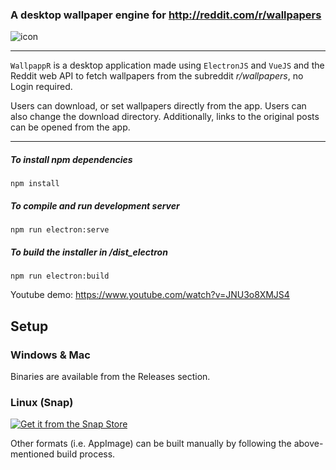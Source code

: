 ### A desktop wallpaper engine for http://reddit.com/r/wallpapers 

![icon](./build/icons/icon.ico)

---
`WallpappR` is a desktop application made using `ElectronJS` and `VueJS` and the Reddit web API to fetch 
wallpapers from the subreddit *r/wallpapers*, no Login required.

Users can download, or set wallpapers directly from the app. 
Users can also change the download directory.
Additionally, links to the original posts can be opened from the app.

---
##### To install npm dependencies
```
npm install
```

##### To compile and run development server

```
npm run electron:serve 
```


##### To build the installer in /dist_electron
```
npm run electron:build
```


Youtube demo: https://www.youtube.com/watch?v=JNU3o8XMJS4


## Setup

### Windows & Mac

Binaries are available from the Releases section.

### Linux (Snap)

[![Get it from the Snap Store](https://snapcraft.io/static/images/badges/en/snap-store-black.svg)](https://snapcraft.io/wallpappr)

Other formats (i.e. AppImage) can be built manually by following the above-mentioned build process.


